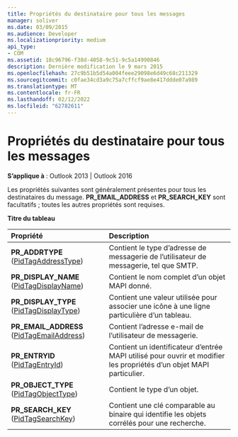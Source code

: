 ```yaml
---
title: Propriétés du destinataire pour tous les messages
manager: soliver
ms.date: 03/09/2015
ms.audience: Developer
ms.localizationpriority: medium
api_type:
- COM
ms.assetid: 18c96796-f38d-4058-9c51-9c5a14990846
description: Dernière modification le 9 mars 2015
ms.openlocfilehash: 27c9b51b5d54a004feee29098e6d49c68c211329
ms.sourcegitcommit: c0fae34cd3a9c75a7cffcf9ae8e417ddde07a989
ms.translationtype: MT
ms.contentlocale: fr-FR
ms.lasthandoff: 02/12/2022
ms.locfileid: "62782611"
---
```

# <a name="recipient-properties-for-all-messages"></a>Propriétés du destinataire pour tous les messages

  
  
**S’applique à** : Outlook 2013 | Outlook 2016 
  
Les propriétés suivantes sont généralement présentes pour tous les destinataires du message. **PR_EMAIL_ADDRESS** et **PR_SEARCH_KEY** sont facultatifs ; toutes les autres propriétés sont requises. 
  
**Titre du tableau**

|**Propriété**|**Description**|
|:-----|:-----|
|**PR_ADDRTYPE** ([PidTagAddressType](pidtagaddresstype-canonical-property.md))  <br/> |Contient le type d’adresse de messagerie de l’utilisateur de messagerie, tel que SMTP. |
|**PR_DISPLAY_NAME** ([PidTagDisplayName](pidtagdisplayname-canonical-property.md))  <br/> |Contient le nom complet d’un objet MAPI donné. |
|**PR_DISPLAY_TYPE** ([PidTagDisplayType](pidtagdisplaytype-canonical-property.md))  <br/> |Contient une valeur utilisée pour associer une icône à une ligne particulière d’un tableau. |
|**PR_EMAIL_ADDRESS** ([PidTagEmailAddress](pidtagemailaddress-canonical-property.md))  <br/> |Contient l’adresse e-mail de l’utilisateur de messagerie. |
|**PR_ENTRYID** ([PidTagEntryId](pidtagentryid-canonical-property.md))  <br/> |Contient un identificateur d’entrée MAPI utilisé pour ouvrir et modifier les propriétés d’un objet MAPI particulier. |
|**PR_OBJECT_TYPE** ([PidTagObjectType](pidtagobjecttype-canonical-property.md))  <br/> |Contient le type d’un objet. |
|**PR_SEARCH_KEY** ([PidTagSearchKey](pidtagsearchkey-canonical-property.md))  <br/> |Contient une clé comparable au binaire qui identifie les objets corrélés pour une recherche. |
   


